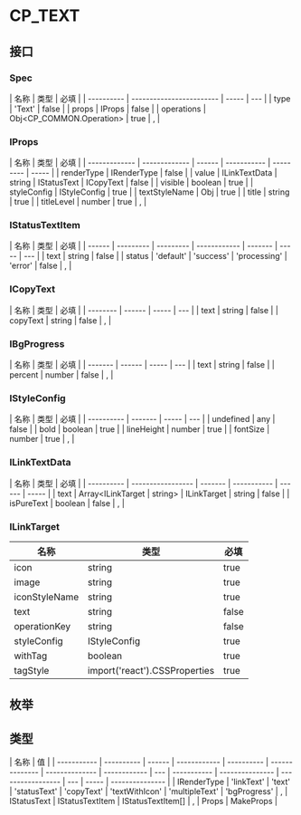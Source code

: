 # CP_TEXT

## 接口

### Spec

| 名称       | 类型                     | 必填  |
| ---------- | ------------------------ | ----- | --- |
| type       | 'Text'                   | false |
| props      | IProps                   | false |
| operations | Obj<CP_COMMON.Operation> | true  | ,   |

### IProps

| 名称          | 类型          | 必填   |
| ------------- | ------------- | ------ | ----------- | --------- | ----- |
| renderType    | IRenderType   | false  |
| value         | ILinkTextData | string | IStatusText | ICopyText | false |
| visible       | boolean       | true   |
| styleConfig   | IStyleConfig  | true   |
| textStyleName | Obj           | true   |
| title         | string        | true   |
| titleLevel    | number        | true   | ,           |

### IStatusTextItem

| 名称   | 类型      | 必填      |
| ------ | --------- | --------- | ------------ | ------- | ----- | --- |
| text   | string    | false     |
| status | 'default' | 'success' | 'processing' | 'error' | false | ,   |

### ICopyText

| 名称     | 类型   | 必填  |
| -------- | ------ | ----- | --- |
| text     | string | false |
| copyText | string | false | ,   |

### IBgProgress

| 名称    | 类型   | 必填  |
| ------- | ------ | ----- | --- |
| text    | string | false |
| percent | number | false | ,   |

### IStyleConfig

| 名称       | 类型    | 必填  |
| ---------- | ------- | ----- | --- |
| undefined  | any     | false |
| bold       | boolean | true  |
| lineHeight | number  | true  |
| fontSize   | number  | true  | ,   |

### ILinkTextData

| 名称       | 类型              | 必填    |
| ---------- | ----------------- | ------- | ----------- | ------ | ----- |
| text       | Array<ILinkTarget | string> | ILinkTarget | string | false |
| isPureText | boolean           | false   | ,           |

### ILinkTarget

| 名称          | 类型                          | 必填  |
| ------------- | ----------------------------- | ----- |
| icon          | string                        | true  |
| image         | string                        | true  |
| iconStyleName | string                        | true  |
| text          | string                        | false |
| operationKey  | string                        | false |
| styleConfig   | IStyleConfig                  | true  |
| withTag       | boolean                       | true  |
| tagStyle      | import('react').CSSProperties | true  |

## 枚举

## 类型

| 名称        | 值         |
| ----------- | ---------- | ------ | ------------ | ---------- | -------------- | -------------- | ------------ | --- | ----------- | --------------- | ----------------- | --- | ----- | --------------- |
| IRenderType | 'linkText' | 'text' | 'statusText' | 'copyText' | 'textWithIcon' | 'multipleText' | 'bgProgress' | ,   | IStatusText | IStatusTextItem | IStatusTextItem[] | ,   | Props | MakeProps<Spec> |
